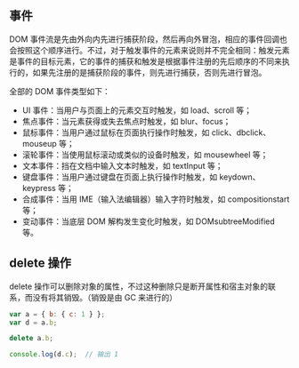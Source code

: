 ## 事件
DOM 事件流是先由外向内先进行捕获阶段，然后再向外冒泡，相应的事件回调也会按照这个顺序进行。不过，对于触发事件的元素来说则并不完全相同：触发元素是事件的目标元素，它的事件的捕获和触发是根据事件注册的先后顺序的不同来执行的，如果先注册的是捕获阶段的事件，则先进行捕获，否则先进行冒泡。

全部的 DOM 事件类型如下：

* UI 事件：当用户与页面上的元素交互时触发，如 load、scroll 等；
* 焦点事件：当元素获得或失去焦点时触发，如 blur、focus；
* 鼠标事件：当用户通过鼠标在页面执行操作时触发，如 click、dbclick、mouseup 等；
* 滚轮事件：当使用鼠标滚动或类似的设备时触发，如 mousewheel 等；
* 文本事件：挡在文档中输入文本时触发，如 textInput 等；
* 键盘事件：当用户通过键盘在页面上执行操作时触发，如 keydown、keypress 等；
* 合成事件：当用 IME（输入法编辑器）输入字符时触发，如 compositionstart 等；
* 变动事件：当底层 DOM 解构发生变化时触发，如 DOMsubtreeModified 等。


## delete 操作
delete 操作可以删除对象的属性，不过这种删除只是断开属性和宿主对象的联系，而没有将其销毁。（销毁是由 GC 来进行的）

```javascript
var a = { b: { c: 1 } };
var d = a.b;

delete a.b;

console.log(d.c);  // 输出 1
```

